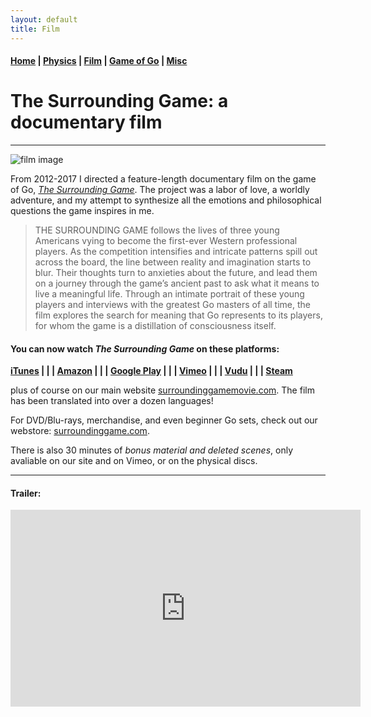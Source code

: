 ```yaml
---
layout: default
title: Film
---
```


#### [Home](index.md) | [Physics](physics.md) | [Film](film.md) | [Game of Go](go.md) | [Misc](misc.md)

# The Surrounding Game: a documentary film
---

![film image](/images/TSG_skinny.png)

From 2012-2017 I directed a feature-length documentary film on the game of Go, [*The Surrounding Game*](https://www.surroundinggamemovie.com/). 
The project was a labor of love, a worldly adventure, and my attempt to synthesize all the emotions and philosophical questions the game inspires in me. 

>THE SURROUNDING GAME follows the lives of three young Americans vying to become the first-ever Western professional players. As the competition intensifies and intricate patterns spill out across the board, the line between reality and imagination starts to blur. Their thoughts turn to anxieties about the future, and lead them on a journey through the game’s ancient past to ask what it means to live a meaningful life. Through an intimate portrait of these young players and interviews with the greatest Go masters of all time, the film explores the search for meaning that Go represents to its players, for whom the game is a distillation of consciousness itself.


#### You can now watch *The Surrounding Game* on these platforms:

**[iTunes](https://tinyurl.com/TheSurroundingGameiTunes) | \| | [Amazon](https://tinyurl.com/SurroundingGameAMZ) | \| |  [Google Play](https://tinyurl.com/SurroundingGameGP) | \| | [Vimeo](https://vimeo.com/ondemand/thesurroundinggame) | \| | [Vudu](https://www.vudu.com/content/movies/details/The-Surrounding-Game/944819) | \| | [Steam](https://store.steampowered.com/app/854240/The_Surrounding_Game/)**

plus of course on our main website [surroundinggamemovie.com](https://www.surroundinggamemovie.com/). The film has been translated into over a dozen languages!

For DVD/Blu-rays, merchandise, and even beginner Go sets, check out our webstore: [surroundinggame.com](https://www.surroundinggame.com/). 

There is also 30 minutes of *bonus material and deleted scenes*, only avaliable on our site and on Vimeo, or on the physical discs. 

---

#### Trailer:

<iframe width="560" height="315" src="https://www.youtube.com/embed/QyfWChDhtu0?rel=0&amp;showinfo=0" frameborder="0" allow="autoplay; encrypted-media" allowfullscreen></iframe>
